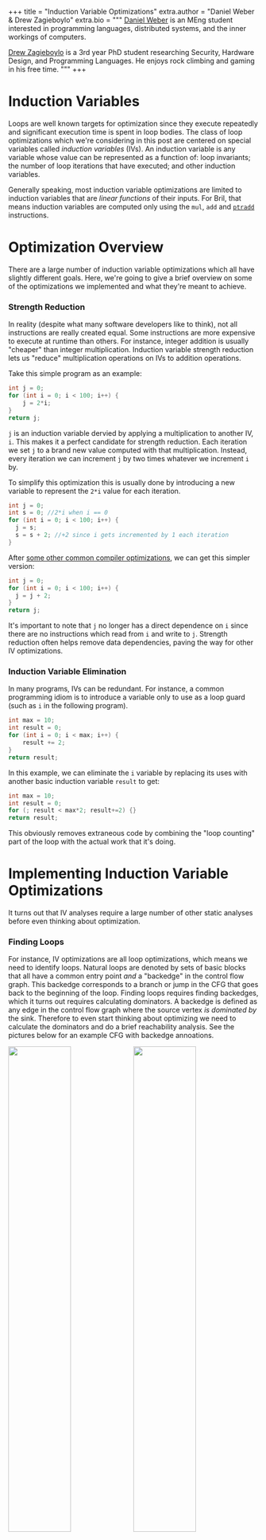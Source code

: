 +++
title = "Induction Variable Optimizations"
extra.author = "Daniel Weber & Drew Zagieboylo"
extra.bio = """
  [Daniel Weber](https://github.com/Dan12) is an MEng student interested in programming languages, distributed systems, and the inner workings of computers.

  [Drew Zagieboylo](https://www.cs.cornell.edu/~dzag/) is a 3rd year PhD student researching Security, Hardware Design, and Programming Languages. He enjoys rock climbing and gaming in his free time.
"""
+++

# Induction Variables

Loops are well known targets for optimization since they execute repeatedly
and significant execution time is spent in loop bodies.
The class of loop optimizations which we're considering in this post
are centered on special variables called _induction variables_ (IVs).
An induction variable is any variable whose value can be represented as a function of:
loop invariants; the number of loop iterations that have executed; and other induction variables.

Generally speaking, most induction variable optimizations are limited to
induction variables that are *linear functions* of their inputs.
For Bril, that means induction variables are computed only using
the `mul`, `add` and [`ptradd`](../manually-managed-memory) instructions.

# Optimization Overview

There are a large number of induction variable optimizations
which all have slightly different goals. Here, we're going
to give a brief overview on some of the optimizations we
implemented and what they're meant to achieve.

### Strength Reduction

In reality (despite what many software developers like to think),
not all instructions are really created equal. Some instructions
are more expensive to execute at runtime than others. For instance,
integer addition is usually "cheaper" than integer multiplication.
Induction variable strength reduction lets us "reduce" multiplication
operations on IVs to addition operations.

Take this simple program as an example:
```C
int j = 0;
for (int i = 0; i < 100; i++) {
    j = 2*i;
}
return j;
```

`j` is an induction variable dervied by applying a multiplication
to another IV, `i`. This makes it a perfect candidate for strength
reduction. Each iteration we set `j` to a brand new value
computed with that multiplication. Instead, every iteration we can increment `j`
by two times whatever we increment `i` by.

To simplify this optimization this is usually done by introducing a new variable
to represent the `2*i` value for each iteration.
```C
int j = 0;
int s = 0; //2*i when i == 0
for (int i = 0; i < 100; i++) {
  j = s;
  s = s + 2; //+2 since i gets incremented by 1 each iteration
}
```
After [some other common compiler optimizations](https://en.wikipedia.org/wiki/Copy_propagation),
we can get this simpler version:
```C
int j = 0;
for (int i = 0; i < 100; i++) {
  j = j + 2;
}
return j;
```

It's important to note that `j` no longer has a direct dependence on `i`
since there are no instructions which read from `i` and write to `j`.
Strength reduction often helps remove data dependencies, paving
the way for other IV optimizations.

### Induction Variable Elimination

In many programs, IVs can be redundant.
For instance, a common programming idiom is to introduce
a variable only to use as a loop guard (such as `i` in the following program).
```C
int max = 10;
int result = 0;
for (int i = 0; i < max; i++) {
    result += 2;
}
return result;
```
In this example, we can eliminate the `i` variable
by replacing its uses with another basic induction variable `result` to get:
```C
int max = 10;
int result = 0;
for (; result < max*2; result+=2) {}
return result;
```
This obviously removes extraneous code by combining the "loop counting"
part of the loop with the actual work that it's doing.

# Implementing Induction Variable Optimizations

It turns out that IV analyses require a large number 
of other static analyses before even thinking about optimization.

### Finding Loops

For instance, IV optimizations are all loop optimizations, which
means we need to identify loops. Natural loops are denoted by sets
of basic blocks that all have a common entry point *and* a "backedge"
in the control flow graph. This backedge corresponds to a branch or
jump in the CFG that goes back to the beginning of the loop.
Finding loops requires finding backedges, which it turns out
requires calculating dominators. A backedge is defined as
any edge in the control flow graph where the source vertex
_is dominated by_ the sink. Therefore to even start thinking about
optimizing we need to calculate the dominators and do a brief
reachability analysis. See the pictures below for an example CFG
with backedge annoations.

<img src="cfg.png" style="width:50%"/><img src="dom.png" style="width:50%"/>
On the left hand side we have the control flow graph where its only backedge
is represented as a dashed line. The right hand side picture shows all of the
dominators; each red line can be read as "is dominated by". As you can see,
the only edge in the CFG which is the reverse of an edge in the dominator graph
is the backedge from `body` to `loop`.

There are some other subtleties here with nested loops or two loops which happen
to have the same entry block. We elide these into single loops to avoid
incorrectly re-writing induction variables while only looking at one loop at a time.
This approximation of loop structure prevents our analysis from finding some
optimization opportunities but preserves correctness.

### Identifying Induction Variables

Once we find loops, then we need to figure out which variables exactly *are*
induction variables. We divide IVs into two categories: _basic_ induction variables;
and _derived_ induction variables. The most common examples of IVs are the
loop variables that are only used for loop tests (say `i` in the following code):
```C
for (int i = 0; i < 100; i++) {
  A[i] = 0;
}
```
However, basic IVs are more generally defined:
> A basic induction variable, X, is a variable whose only
>  updates within the loop are of the form X = X + _c_, where
>  _c_ is loop-invariant.

In Bril, _c_ is always a variable (as opposed to an inlined constant) so we need to do some sort
of analysis to determine if instruction operands are loop-invariant.
We use a [reaching definition](https://en.wikipedia.org/wiki/Reaching_definition)
analysis to find such variables. We consider any variable to be loop-invariant
if: 1) all of its definitions which reach the loop entrance originate outside
the loop; or 2) it has only one reaching definition which is a `const` expression.

In our implementation we only identify a subset of basic IVs, specifically those
that are updated precisely once inside the loop. We did this for simplicity,
since it greatly reduces the complexity of future IV optimizations.
An elegant way to deal with this complexity would be to run IV optimizations on
[SSA](https://en.wikipedia.org/wiki/Static_single_assignment_form) code,
since all variables have only one definition.

In addition to basic IVs, derived IVs are also eligible for optimization.
A derived IV is:
> A variable with exactly _one_ definition inside the loop whose value is
> a linear function of loop-invariants and a basic IV.

There are several methods for finding _derived_ IVs, the most
general one being a dataflow analysis. We decided to implement a simpler
but probably less efficient and less complete
approach that just involved scanning all of the
definitions in the loop and collecting a set of definitions which satisfy
the above constraints.

In Bril, in particular, our algorithm can be 
_very_ approximate. Since each definition can only implement
one operation, there may be derived IVs which are comprised of multiple
Bril defintions. For example, in Bril, `x = 3*i + 4` looks like:
```C
x:int = mul i three; //three has been defined as const 3
x:int = add x four;  //four has been defined as const 4
```
Our code doesn't consider `x` an induction variable because
of our very approximate heuristic: "`x` is updated twice in the
loop, so it may not be an IV".

### Induction Variable Representation

In most compilers, induction variables have a standard representation,
which we also adopt. Every induction variable is symboliclly stored
as a tuple of the form `(i, a, b)` where `i` is a _base IV_.
You can read this as `induction variable x = ai + b`; a neat consequence
of this representation is that base induction variables are all of the form `(i, 1, 0)`
since `i = i*1 + 0`. In our compiler, `a` and `b` can be the name of any loop-invariant variable.
This representation is easy to serialize into a sequence of Bril instructions.

### Liveness

Since induction variable elmination is meant to delete unnecessary
variable assigments, we need to be truly sure that those induction variables
are not used outside of the loop's scope (or ensure that we update its final
output value at the end of the loop).
We use a [liveness dataflow analysis](https://en.wikipedia.org/wiki/Live_variable_analysis)
to compute all of the "live-ins" and "live-outs" of every basic block.

Unfortunately, this isn't enough for eliminating "useless" induction variables.
Consider the following Bril-esque C program:
```C
int max = 10;
int result = 0;
int i = 0;
LOOP:
  if (result < max*2) //live-ins = [result, i, max]
    goto BODY;
  else 
    goto END; //live-outs = [result, i]
BODY:
  result = result + 2; //live-ins = [result, i]
  i = i + 1;
  goto LOOP; //live-outs = [result, i]
END: // live-ins = [result]
return result;
```
Even though `i` is used only to update itself,
a standard liveness analysis says that `i` must be both a live-out and a live-in
for all of the loop blocks. This prevents local dead code analyses from removing the useless update: `i = i + 1`.

Instead of local liveness, we need to consider the live-outs _of the entire loop_.
Therefore, when considering the liveness of IVs that we're trying to eliminate,
we don't check the live-outs of any one basic block.
Instead, we union all of the live-ins of the
loop's successors. If `i` is not in that set of variables, we know that no code
which executes after the loop will use `i` and we can safely delete it.

In the example above, the only successor to the loop is the `END` block
and therefore the only live-out of the loop is `result`.


### Strength Reduction Implementation

Strength reduction targets _derived_ IVs, specifically.
Our implementation attempts to apply this optimization to
all derived IVs in the program. Since strength reduction can
increase the total dynamic instruction count (in some cases)
and code size (in all cases) you might imagine 
using some heuristic to decide when to apply this optimization.

Otherwise, our implementation is very standard and follows this
algorithm to optimize _derived_ IV `x = (i, a, b)`:
 1) Before the beginning of the loop, create a fresh variable `f` and
    initialize it to `f = a*i + b`
 2) Replace the one assignment to `x` in the loop with `x = f`
 3) Immediately following the update to `i`, insert the update `f = f + a`

Our implementation is somewhat naive and inserts a number of `id`
and other instructions which can be eliminated by copy propagation.
Step (3) from the above algorithm is simplified since we ensure that
basic induction variables are updated only once in the loop. If we were to
allow multiple updates to `i` we'd need to follow the correct update to `i`.

### Basic induction variable elimination

After running strength reduction, we attempted to eliminate all basic induction variables from the program.
We chose to run this following strength reduction since that optimization often removes dependencies on basic IVs.
The first step of IVE is to chose a derived IV to replace the basic IV. This was another opportunity for applying
heuristics to guide our optimizations; instead, we chose which derived IV to use arbitrarily.
Once we picked this IV, we iterated over all comparisons in the loop which used the basic IV as an argument
and a loop-invariant variable as the other argument.
For each of these comparisons we replaced the basic IV with the derived IV and inserted instructions
to compute the appropriate value of the other argument. Since the other argument was loop-invariant,
we lifted these instructions outside of the loop (this is very similar to step (1) of strength reduction).

For example, in this C code, if `k` is an IV of the form `(i,3,5)` and `n` is loop-invariant:
```C
if (i < n) {
  ...
}
```
We can replace `i` and `n` in this conditional with the following:
```C
if (k < 3*n + 5) {
  ...
}
```

This transformation removes uses of `i` and can likely eliminate all uses _except_ for the use in the write to itself (`i = i + c`). If this is the case, and `i` is not a live-out of the loop we can remove this assignment (as mentioned before, global DCE won't normally remvoe this update). Our implementation does delete such dead code.
Note that, even if `i` is a live-out it's sometimes possible to push this `i = i + c` update to the _end_ of the loop so that it is not part of the loop body; however we didn't implement this due to its complexity and questionable utility.

At this point we have successfully removed all traces of `i` from the loop. `i` might still be used to initialize some of the strength reduction variables in the beginning of the loop. However, if `i` is initialized to a constant, this can probably be eliminated with constant propagation and simple dead code elimination.

# Evaluating our Optimizations

In order to evaluate our optimization, we modified the `brili` Bril interpreter to also optionally output the breakdown of dynamically executed instructions by opcode. This allowed us to quantify both the effect on total dynamic instruction count and validate the impact of strength reduction. Nevertheless, these results are not indicative of real world performance gains. In particular, while being interpreted, it is unlikely that strength reduction will yield a significant (if any) real time speedup. Furthermore, if the Bril that we generate was compiled using something like LLVM, different processors may have different costs for adds and multiplies, which may render strength reduction less useful. Nevertheless, these measurements are a good indication that our pass is doing what it is supposed to (reducing the number of typically expensive operations).

In order to get some measurements for our optimization, we created a test suite of several different types of programs. One type of program is a "sanity check" program, which is a small program on which we could predict how our optimizations would perform. These helped us validate the correctness of our optimizations. The other type of program is a "real world" program, which is supposed to represent a real world task in order to see what kind of performance improvements we can get on more realistic programs. Of the programs below only `fib` and `mat_mul_8` are what we would consider "real world" programs (although they are of course still small examples).

The following table breaks down dynamic instructions counts for each of the programs we tested:

| Program  | Loop Iterations | Total ICBase | Total IC Opt | mul Count Base | mul Count Opt | add Count Base | add Count Opt | ptradd Count Base | ptradd Cont Opt | id Count Base | id Count Opt |
|:-:|:-:|:-:|:-:|:-:|:-:|:-:|:-:|:-:|:-:|:-:|:-:|
| array | 8 | 95  | 118 | 0  | 2 | 24  | 24  | 16  | 18  | 2 | 18  |
| array_mul  | 8 | 113 | 136 | 17 | 5 | 24  | 40 | 16  | 16  | 2 | 18  |
| strength | 30 | 187 | 193 | 30 | 3 | 60 | 60 | 0   | 0   | 0 | 30  |
| strength_large | 1000 | 6007 | 6013 | 1000 | 3 | 2000 | 2000 | 0 | 0 | 0 | 1000 |
| fib    | 48 | 642 | 700 | 0  | 4 | 194 | 98  | 146 | 150 | 0 | 144 |
| mat_mul_8 | 512 | 10828 | 11076 | 2048 | 541 | 2632 | 2704 | 1728 | 1728 | 3 | 1539 |


### Test Descriptions:
 - array: Accesses several arrays with an index variable for each array.
 - array_mul: The same as _array_ but the acceses use multiplication to calculate array offsets.
 - strength: A simple loop that should be a good candidate for strength reduction.
 - strength_large: Strength but executing more loop iterations.
 - fib: Calculates the first 50 fibonacci numbers and stores them into an array.
 - mat_mul_8: Multiplies two 8x8 matricies. Note that this test starts with 588 matrix initialization instructions which are common to all executions (none of the initializers are multiplies).

### Evaluation Conclusions

We conclude from the above results that our strength reduction optimization is very successful at replacing multiplications with additions and additions with copy instructions; however on programs with few loop iterations, it's unclear whether or not this optimization will be "worth it." However, the generation of so many `id` instructions (and our analysis of the outputs of the toy programs) suggests that future optimization passes would be able to eliminate many of the ineffeciently-generated instructions here. After executing those passes, it is likely that total instruction count overhead would disappear.

The second half of our pass, which eliminated basic induction variables, we believe had little impact.
Unfortunately, our implementation was structured such that it is difficult to test one without the other; we only removed uses of a variable when we applied strength reduction to one of its derivatives. However, this is easy to intuit and our manual inspection of the code confirms this. Removing the update to a single basic IV corresponds to removing *# of loop iteration* instructions. While this is at least an improvement that scales with execution time, it is still minor.

### Evaluation Weaknesses

Our evaluation (and implementation) have a few salient weaknesses. First, we should have evaluated against all of our test programs on a number of different inputs. We neglected to do this primarily because of time and the triviality of the results. Obviously removing instructions from the inner loop bodies would reduce the occurrences of costly instructions *more* as the number of loop iterations increases. To demonstrate, we included the *strength_large* example in our suite. In this case, the additional overhead (even without copy prop or dce) was only 7 instructions but vastly reduced the number of multiplications.

Originally we sought out to implement general induction variable elimination optimizations; unfortunately strength reduction ended up being our primary success. For instance, a canonical use case for IVE is transforming:
```C
int[] A,B;
for (int i=i1=i2=0; i < max; i++) {
 A[i1++] = B[i2++];
}
```
Into:
```C
int[] A,B;
for(int i=0; i < max; i++) {
 A[i] = B[i];
}
```
Our implementation will not successfully execute this optimization (this case is essentially the `array` test from our test suite).
In this example `i`, `i1` and `i2` are all basic induction variables. Our implementation relies on replacing one basic IV with a derived IV
from its family. In this example, the optimization requires replacing one basic IV with another. We would have liked to implement this optimization given more time since it covers the most common case for induction variable elimination. Lacking this feature explains why we saw some useful optimization in the `array_mul` test but nothing in the `array` test.

### Correctness

We also added a set of correctness tests to verify that running our induction variable optimizations did not break anything. We paid particular attention to including programs with multiple loops that had interesting control structure. For example, we included programs that had loops with branches and multiple backedges corresponding to the same loop entry point. All of our correctness regression tests pass, so our optimizations are (_hopefully_) sound.